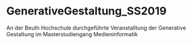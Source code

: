 # GenerativeGestaltung_SS2019
An der Beuth Hochschule durchgeführte Veranstalltung der Generative Gestaltung im Masterstudiengang Medieninformatik